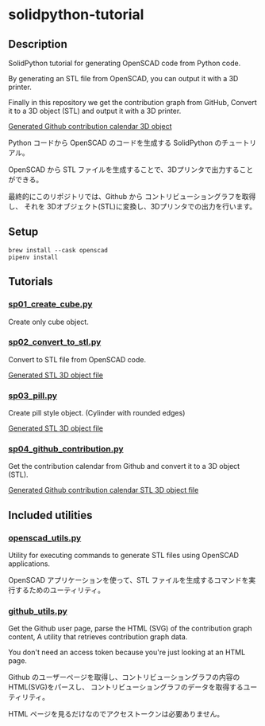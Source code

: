 

# solidpython-tutorial


## Description

SolidPython tutorial for generating OpenSCAD code from Python code.

By generating an STL file from OpenSCAD, you can output it with a 3D printer.

Finally in this repository we get the contribution graph from GitHub,
Convert it to a 3D object (STL) and output it with a 3D printer.

[Generated Github contribution calendar 3D object](python/sp04_github_contribution.stl)

Python コードから OpenSCAD のコードを生成する SolidPython のチュートリアル。

OpenSCAD から STL ファイルを生成することで、3Dプリンタで出力することができる。

最終的にこのリポジトリでは、Github から コントリビューショングラフを取得し、
それを 3Dオブジェクト(STL)に変換し、3Dプリンタでの出力を行います。


## Setup
```shell
brew install --cask openscad
pipenv install
```

## Tutorials

### [sp01_create_cube.py](python/sp01_create_cube.py)

Create only cube object.

### [sp02_convert_to_stl.py](python/sp02_convert_to_stl.py)

Convert to STL file from OpenSCAD code.

[Generated STL 3D object file](python/sp02_convert_to_stl.stl)

### [sp03_pill.py](python/sp03_pill.py)

Create pill style object. (Cylinder with rounded edges)

[Generated STL 3D object file](python/sp03_pill.stl)

### [sp04_github_contribution.py](python/sp04_github_contribution.py)

Get the contribution calendar from Github and convert it to a 3D object (STL).

[Generated Github contribution calendar STL 3D object file](python/sp04_github_contribution.stl)

## Included utilities

### [openscad_utils.py](./python/openscad_utils.py)
Utility for executing commands to generate STL files using OpenSCAD applications.

OpenSCAD アプリケーションを使って、STL ファイルを生成するコマンドを実行するためのユーティリティ。

### [github_utils.py](./python/github_utils.py)

Get the Github user page, parse the HTML (SVG) of the contribution graph content,
A utility that retrieves contribution graph data.

You don't need an access token because you're just looking at an HTML page.


Github のユーザーページを取得し、コントリビューショングラフの内容のHTML(SVG)をパースし、
コントリビューショングラフのデータを取得するユーティリティ。

HTML ページを見るだけなのでアクセストークンは必要ありません。

